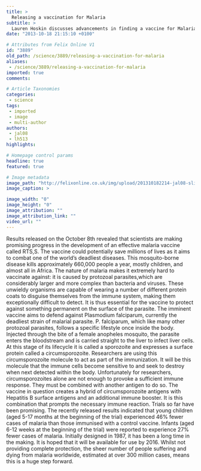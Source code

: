 ```yaml
---
title: >
  Releasing a vaccination for Malaria
subtitle: >
  Lauren Hoskin discusses advancements in finding a vaccine for Malaria
date: "2013-10-18 21:15:10 +0100"

# Attributes from Felix Online V1
id: "3889"
old_path: /science/3889/releasing-a-vaccination-for-malaria
aliases:
 - /science/3889/releasing-a-vaccination-for-malaria
imported: true
comments:

# Article Taxonomies
categories:
 - science
tags:
 - imported
 - image
 - multi-author
authors:
 - jal08
 - lh513
highlights:

# Homepage control params
headline: true
featured: true

# Image metadata
image_path: "http://felixonline.co.uk/img/upload/201310182214-jal08-slideshow-zambia-malaria-03.jpg"
image_caption: >

image_width: "0"
image_height: "0"
image_attribution: ""
image_attribution_link: ""
video_url: ""
---
```


Results released on the October 8th revealed that scientists are making promising progress in the development of an effective malaria vaccine called RTS,S. The vaccine could potentially save millions of lives as it aims to combat one of the world’s deadliest diseases.
 This mosquito-borne disease kills approximately 660,000 people a year, mostly children, and almost all in Africa. The nature of malaria makes it extremely hard to vaccinate against: it is caused by protozoal parasites,which are considerably larger and more complex than bacteria and viruses.
 These unwieldy organisms are capable of wearing a number of different protein coats to disguise themselves from the immune system, making them exceptionally difficult to detect. It is thus essential for the vaccine to protect against something permanent on the surface of the parasite.
 The imminent vaccine aims to defend against Plasmodium falciparum, currently the deadliest strain of malarial parasite. P. falciparum, which like many other protozoal parasites, follows a specific lifestyle once inside the body.
 Injected through the bite of a female anopheles mosquito, the parasite enters the bloodstream and is carried straight to the liver to infect liver cells. At this stage of its lifecycle it is called a sporozoite and expresses a surface protein called a circumsporozoite.
 Researchers are using this circumsporozoite molecule to act as part of the immunization. It will be this molecule that the immune cells become sensitive to and seek to destroy when next detected within the body.
 Unfortunately for researchers, circumsporozoites alone are not enough to provoke a sufficient immune response. They must be combined with another antigen to do so.
 The vaccine in question creates a hybrid of circumsporozoite antigens with Hepatitis B surface antigens and an additional immune booster. It is this combination that prompts the necessary immune reaction.
 Trials so far have been promising. The recently released results indicated that young children (aged 5-17 months at the beginning of the trial) experienced 46% fewer cases of malaria than those immunised with a control vaccine. Infants (aged 6-12 weeks at the beginning of the trial) were reported to experience 27% fewer cases of malaria.
 Initially designed in 1987, it has been a long time in the making. It is hoped that it will be available for use by 2016. Whilst not providing complete protection, the sheer number of people suffering and dying from malaria worldwide, estimated at over 300 million cases, means this is a huge step forward.
